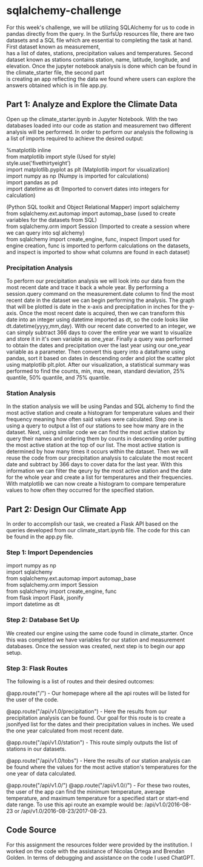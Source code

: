 # sqlalchemy-challenge
For this week's challenge, we will be utilizing SQLAlchemy for us to code in pandas directly from the query. In the SurfsUp resources file, there are two datasets and a SQL file which are essential to completing the task at hand. First dataset known as measurement,  
has a list of dates, stations, precipitation values and temperatures. Second dataset known as stations contains station, name, latitude, longitude, and elevation. Once the jupyter notebook analysis is done which can be found in the climate_starter file, the second part  
is creating an app reflecting the data we found where users can explore the answers obtained which is in file app.py.

## Part 1: Analyze and Explore the Climate Data
Open up the climate_starter.ipynb in Jupyter Notebook. With the two databases loaded into our code as station and measurement two different analysis will be performed. In order to perform our analysis the following is a list of imports required to achieve the desired   output:

%matplotlib inline  
from matplotlib import style  (Used for style)  
style.use('fivethirtyeight')  
import matplotlib.pyplot as plt (Matplotlib import for visualization)  
import numpy as np  (Numpy is imported for calculations)  
import pandas as pd  
import datetime as dt (Imported to convert dates into integers for calculation)  
 
(Python SQL toolkit and Object Relational Mapper)
import sqlalchemy  
from sqlalchemy.ext.automap import automap_base (used to create variables for the datasets from SQL)  
from sqlalchemy.orm import Session  (Imported to create a session where we can query into sql alchemy)  
from sqlalchemy import create_engine, func, inspect (Import used for engine creation, func is imported to perform calculations on the datasets, and inspect is imported to show what columns are found in each dataset)  

### Precipitation Analysis
To perform our precipitation analysis we will look into our data from the most recent date and trace it back a whole year. By performing a session.query command on the measurement.date column to find the most recent date in the dataset we can begin performing the analysis. The graph that will be plotted is date in the x-axis and precipitation in inches for the y-axis. Once the most recent date is acquired, then we can transform this date into an integer using datetime imported as dt, so the code looks like dt.datetime(yyyy,mm,day). With our recent date converted to an integer, we can simply subtract 366 days to cover the entire year we want to visualize and store it in it's own variable as one_year. Finally a query was performed to obtain the dates and precipitation over the last year using our one_year variable as a parameter. Then convert this query into a dataframe using pandas, sort it based on dates in descending order and plot the scatter plot using matplotlib plt.plot. After our visualization, a statistical summary was performed to find the counts, min, max, mean, standard deviation, 25% quantile, 50% quantile, and 75% quantile. 

### Station Analysis
In the station analysis we will be using Pandas and SQL alchemy to find the most active station and create a histogram for temperature values and their frequency meaning how often said values were calculated. Step one is using a query to output a list of our stations to see how many are in the dataset. Next, using similar code we can find the most active station by query their names and ordering them by counts in descending order putting the most active station at the top of our list. The most active station is determined by how many times it occurs within the dataset. Then we will reuse the code from our precipitation analysis to calculate the most recent date and subtract by 366 days to cover data for the last year. With this information we can filter the qeury by the most active station and the date for the whole year and create a list for temperatures and their frequencies. With matplotlib we can now create a histogram to compare temperature values to how often they occurred for the specified station.


## Part 2: Design Our Climate App
In order to accomplish our task, we created a Flask API based on the queries developed from our climate_start.ipynb file. The code for this can be found in the app.py file. 

### Step 1: Import Dependencies

import numpy as np  
import sqlalchemy  
from sqlalchemy.ext.automap import automap_base  
from sqlalchemy.orm import Session  
from sqlalchemy import create_engine, func  
from flask import Flask, jsonify  
import datetime as dt  

### Step 2: Database Set Up
We created our engine using the same code found in climate_starter. Once this was completed we have variables for our station and measurement databases. Once the session was created, next step is to begin our app setup.

### Step 3: Flask Routes
The following is a list of routes and their desired outcomes:

@app.route("/") - Our homepage where all the api routes will be listed for the user of the code.

@app.route("/api/v1.0/precipitation") - Here the results from our precipitation analysis can be found. Our goal for this route is to create a jsonifyed list for the dates and their precipitation values in inches. We used the one year calculated from most recent date.

@app.route("/api/v1.0/station") - This route simply outputs the list of stations in our datasets.

@app.route("/api/v1.0/tobs") - Here the results of our station analysis can be found where the values for the most active station's temperatures for the one year of data calculated. 

@app.route("/api/v1.0/<start>")
@app.route("/api/v1.0/<start>/<end>") - For these two routes, the user of the app can find the minimum temperature, average temperature, and maximum temperature for a specified start or start-end date range. 
To use this api route an example would be: /api/v1.0/2016-08-23 or /api/v1.0/2016-08-23/2017-08-23.

## Code Source
For this assignment the resources folder were provided by the institution. I worked on the code with the assistance of Nicolas Ortega and Brendan Golden. In terms of debugging and assistance on the code I used ChatGPT.

